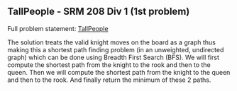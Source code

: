 TallPeople - SRM 208 Div 1 (1st problem)
----------------------------------------

Full problem statement: [TallPeople](https://community.topcoder.com/stat?c=problem_statement&pm=2923&rd=5854)

The solution treats the valid knight moves on the board as a graph thus making this a shortest path finding problem (in an unweighted, undirected graph) which can be done using Breadth First Search (BFS). We will first compute the shortest path from the knight to the rook and then to the queen. Then we will compute the shortest path from the knight to the queen and then to the rook. And finally return the minimum of these 2 paths.